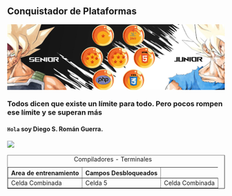 ##  Conquistador de Plataformas 

<img align="center" src="img/1.2.png"/>

###  Todos dicen que existe un límite para todo. Pero pocos rompen ese límite y se superan más

#### `Hola` soy Diego S. Román Guerra. 

![](https://komarev.com/ghpvc/?username=Roman31X&color=ed0000&style=plastic)

<div>
  <table border="1">
    <caption>Compiladores - Terminales</caption>
    <tr>
				<th>Area de entrenamiento</th>
				<th>Campos Desbloqueados</th>
		</tr>
    <tr>
				<td rowspan="2">Celda Combinada</td>
				<td>Celda 5</td>
				<td rowspan="2">Celda Combinada</td>
			</tr>
  </table>
</div>
